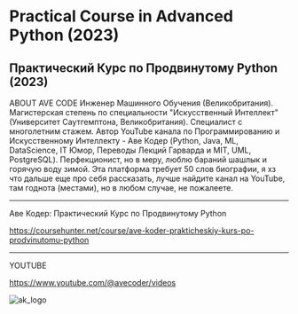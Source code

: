 # Practical Course in Advanced Python (2023)
## Практический Курс по Продвинутому Python (2023)

ABOUT AVE CODE
Инженер Машинного Обучения (Великобритания). Магистерская степень по специальности "Искусственный Интеллект" (Университет Саутгемптона, Великобритания). Специалист с многолетним стажем. Автор YouTube канала по Программированию и Искусственному Интеллекту - Аве Кодер (Python, Java, ML, DataScience, IT Юмор, Переводы Лекций Гарварда и MIT, UML, PostgreSQL). Перфекционист, но в меру, люблю бараний шашлык и горячую воду зимой. Эта платформа требует 50 слов биографии, я хз что дальше еще про себя рассказать, лучше найдите канал на YouTube, там годнота (местами), но в любом случае, не пожалеете.

---
Аве Кодер: Практический Курс по Продвинутому Python

https://coursehunter.net/course/ave-koder-prakticheskiy-kurs-po-prodvinutomu-python

---

YOUTUBE

https://www.youtube.com/@avecoder/videos


![ak_logo](https://github.com/user-attachments/assets/d019ad56-9991-4c01-9e47-b587eb1fc897)
